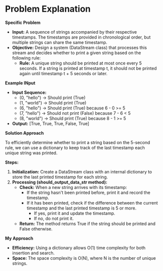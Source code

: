 # Problem Explanation

**Specific Problem**

* **Input:** A sequence of strings accompanied by their respective timestamps. The timestamps are provided in chronological order, but multiple strings can share the same timestamp.
* **Objective:** Design a system (DataStream class) that processes this stream and decides whether to print a given string based on the following rule:
    * **Rule:** A unique string should be printed at most once every 5 seconds. If a string is printed at timestamp t, it should not be printed again until timestamp t + 5 seconds or later.

**Example INput**

* **Input Sequence:**
    * (0, "hello") → Should print (True)
    * (1, "world") → Should print (True)
    * (6, "hello") → Should print (True) because 6 - 0 >= 5
    * (7, "hello") → Should not print (False) because 7 - 6 < 5
    * (8, "world") → Should print (True) because 8 - 1 >= 5
* **Output:** [True, True, True, False, True]

**Solution Approach**

To efficiently determine whether to print a string based on the 5-second rule, we can use a dictionary to keep track of the last timestamp each unique string was printed.

**Steps:**

1. **Initialization:** Create a DataStream class with an internal dictionary to store the last printed timestamp for each string.
2. **Processing (should_output_data_str method):**
    * **Check:** When a new string arrives with its timestamp:
        * If the string hasn't been printed before, print it and record the timestamp.
        * If it has been printed, check if the difference between the current timestamp and the last printed timestamp is 5 or more.
            * If yes, print it and update the timestamp.
            * If no, do not print it.
    * **Return:** The method returns True if the string should be printed and False otherwise.

**My Approach**

* **Efficiency:** Using a dictionary allows O(1) time complexity for both insertion and search.
* **Space:** The space complexity is O(N), where N is the number of unique strings.